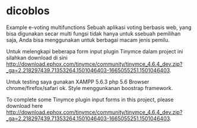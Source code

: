 # dicoblos
Example e-voting multifunctions
Sebuah aplikasi voting berbasis web, yang bisa digunakan secar multi fungsi tidak hanya untuk ssebuah pemilihan saja, Anda bisa menggunakan untuk berbagai macam jenis pemilu.

Untuk melengkapi beberapa form input plugin Tinymce dalam project ini silahkan download di sini http://download.ephox.com/tinymce/community/tinymce_4.6.4_dev.zip?_ga=2.218297439.71353264.1501046403-1665055251.1501046403.

Untuk testing saya gunakan
XAMPP 5.6.3 php 5.6
Browser chrome/firefox/safari ok.
Style menggunkanan boostrap framework.


To complete some Tinymce plugin input forms in this project, please download here
http://download.ephox.com/tinymce/community/tinymce_4.6.4_dev.zip?_ga=2.218297439.71353264.1501046403-1665055251.1501046403.

